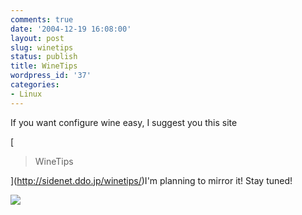 ```yaml
---
comments: true
date: '2004-12-19 16:08:00'
layout: post
slug: winetips
status: publish
title: WineTips
wordpress_id: '37'
categories:
- Linux
---
```


If you want configure wine easy, I suggest you this site
  
[

> WineTips
  


](http://sidenet.ddo.jp/winetips/)I'm planning to mirror it! Stay tuned!
  


[![](http://www.feedburner.com/fb/images/pub/flchklt.gif)](http://feeds.feedburner.com/zekussuse)
